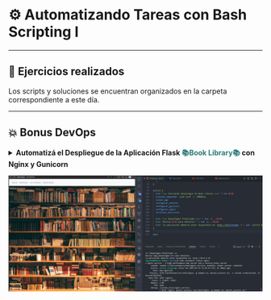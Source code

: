 # ⚙️ Automatizando Tareas con Bash Scripting I

---

## 📂 Ejercicios realizados

Los scripts y soluciones se encuentran organizados en la carpeta correspondiente a este día.

---

## 💥 Bonus DevOps

<details>
  <summary><strong>Automatizá el Despliegue de la Aplicación Flask <span style="color:#2b7a78">📚Book Library📚</span> con Nginx y Gunicorn</strong></summary>
  <br>
  Automatiza el proceso de despliegue usando Bash, Nginx y Gunicorn. ¡Desafío ideal para DevOps!
</details>


![Pagina](./img/90DiasDevOps_Dia_5_1.png)